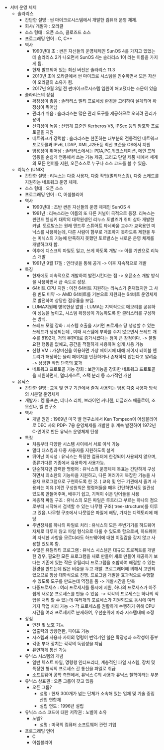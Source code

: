 - 서버 운영 체제
  - 솔라리스
     - 간단한 설명 : 썬 마이크로시스템에서 개발한 컴퓨터 운영 체제.
     - 회사/ 개발자 : 오라클
     - 소스 형태 : 오픈 소스, 클로즈드 소스
     - 프로그래밍 언어 : C, C++
     - 역사 
        - 1990년대 초 : 썬은 자신들의 운영체제인 SunOS 4를 가지고 있었는데 솔라리스 2가 나오면서 SunOS 4는 솔라리스 1이 라는 이름을 가지게 됨.
        - 현재 발표되어 있는 최신 버전은 솔라리스 11.3
        - 2010년 초에 오라클에서 썬 마이크로 시스템을 인수하면서 모든 자산이 오라클의 소유가 됨. 
        - 2017년 9월 3일 전 썬마이크로시스템 임원이 해고됐다는 소문이 있음
     - 솔라리스의 장점
        - 확장성이 좋음 : 솔라리스 멀티 프로세싱 환경을 고려하여 설계되어 확정성이 뛰어남
        - 관리가 쉬움 : 솔라리스는 많은 관리 도구를 제공하므로 오히려 관리가 용이
        - 신뢰성이 높음 : 산업계 표준인 Kerberos V5, IPSec 등의 암호화 프로토콜을 지원
        - 네트워크가 강력함 : 솔라리스는 현존하는 대부분의 전통적인 네트워크 포로토콜과 IPv6, LDAP, XML,J2EE등 최신 표준을 OS에서 지원
        - 범용성이 뛰어남 : 솔라리스에서는 PDA,PC,워크스테이션, 메인 프레임등을 손쉽게 연동해서 쓰는 기능 제공, 그리고 단일 제품 내에서 세계의 모든 언어를 지원, 오픈소스로 누구나 소스 코드를 볼 수 있음.
  - 리눅스 (UNIX)
     - 간단한 설명 : 리눅스는 다중 사용자, 다중 작업(멀티태스킹), 다중 스레드를 지원하는 네트워크 운영 체제.
     - 소스 형태 : 오픈 소스
     - 프로그래밍 언어 : C, 어셈블리어
     - 역사 
        - 1990년대 : 초반 썬은 자신들의 운영 체제인 SunOS 4
        - 1991년 : 리눅스라는 이름의 또 다른 커널이 극적으로 등장. 리눅스는 핀란드 헬싱키 대학의 대학원생인 리누스 토발즈가 취미 삼아 개발한 커널. 토르발스는 원래 앤드루 스튜어트 타네바움 교수가 교육용인 미닉스를 사용하는데, 다른 사람이 함부로 개조하지 못하도록 제한을 두는 미닉스의 기능에 만족하지 못했던 토르발스는 새로운 운영 체제를 개발하고자 함. 
        - 이후에 디스크의 파일도 일고, 쓰게 하도록 개발 -> 이를 기반으로 리눅스 개발
        - 1991년 9월 17일 : 인터넷을 통해 공개
        -> 이후 지속적으로 개발
     - 특징   
        - 현재에도 지속적으로 개발하여 발전시킨다는 점 -> 오픈소스 개발 방식을 사용하면서 급 속도로 성장.
        - 64비트 CPU 지원 : 이전 64비트 지원하는 리눅스가 존재했지만 그 사용 빈도 미약 -> AMD 64비트를 기본으로 지원되는 64비트 운영체제로 발전하여 상당한 점유율을 보임.
        - LUMA지원해 병목현상 없앰 : LUMA는 지역적으로 메모리를 공유하여 성능을 높이고, 시스템 확장성이 가능하도록 한 클러스터를 구성하는 방식.
        - 쓰레드 모델 강화 : 시스템 호출을 시키면 프로세스 당 생성할 수 있는 쓰레드가 생성되는데 , 이때 시스템에 부하를 주지 않으면서 쓰레드 개수를 8192개, 거의 무한대로 증가시켰다는 점이 큰 장점이다. -> 불필요한 행동을 없애고, 공간을 적절하게 사용하여 쉽게 사용 가능
        - 신형 VM : 가상머신을 이용하면 가상 페이지에 대해 페이지 테이블 엔트리가 해당하는 물리 페이지를 반환하거나 존재하지 않는다고 알려줌 -> 상당한 작업 단축의 효과
        - 네트워크 프로토콜 기능 강화 : 보안기능을 강화한 네트워크 프로토콜을 지원하면서, 멀티캐스트, 스택 분리 등 추가적인 개선      
  - 유닉스 
     - 간단한 설명 : 교육 및 연구 기관에서 즐겨 사용되는 범용 다중 사용자 방식의 시분할 운영체제
     - 개발자 : 켐 톰프슨, 데니스 리치, 브라이언 커니핸, 더글러스 매클로이, 조 오산나, 벨 연구소
     - 역사 
        - 개발 원인 : 1969년 미국 벨 연구소에서  Ken Tompson이 어셈블리어로 DEC 사의 PDP- 7용 운영체제를 개발한 후 계속 발전하여 1972년 C-언어로 만든 유닉스 운영체제 탄생
     - 특징  
        - 처음부터 다양한 시스템 사이에서 서로 이식 가능
        - 멀티 태스킹과 다중 사용자를 지원하도록 설계
        - 뛰어난 이식성 : 유닉스는 특정한 컴퓨터에 한정되어 사용되지 않으며, 종류가다른 기종에서 유용하게 사용가능.
        - 단순하지만 강력한 명령어 : 유닉스의 운영체제 목표는 간단하게 구성하면서 최소한의 기능마을 지원하고, 다른 여러가지 복잡한 기능을 사용자 프로그램으로 구현하도록 한 것. ( 교육 및 연구 기관에서 즐겨 사용되는 이유 )이런 구성원칙은 명령어들을 매우 간단하면서도 일관성 있도록 만들어주며, 배우기 쉽고, 기억이 쉬운 단어들을 사용
        - 계층적 파일 구조 : 유닉스의 모든 파일은 루트라고 부르는 하나의 점으로부터 시작해서 검색할 수 있는 나무형 구조( tree-structure)를 이루고 있음. 나무형 구조에서 나뭇잎은 파일에 해당, 가지는 디렉토리에 해당
        - 주변장치를 하나의 파일로 처리 : 유닉스의 모든 주변기기를 하드웨어 자체로 다루지 않고 파일 형식으로 다룰 수 있도록 함으로써, 하드웨어의 자세한 사항을 모르더라도 하드웨어에 대한 이질감을 갖지 않고 사용할 있도록 함. 
        - 수많은 유틸리티 프로그램 : 유닉스 시스템은 대규모 프로젝트를 개발한 경우, 필요한 모든 프로그램을 새로 만들어 새로 만들어 제공하기 보다는 기존에 있는 작은 유틸리티 프로그램을 조합하여 해결할 수 있는 환경을 만드는데 많은 비중을 두고 개발. 프로그래머에 의해서 고안되었으므로 항상 대화식으로 진행. 프로그램 개발을 효과적으로 수행할 수 있도록 도구를 만드는데 역점을 둠 -> 개발시간을 단축
        - 다중프로세스 : 여러 프로세서를 동시에 지원, 하나의 프로세스가 아주 쉽게 새로운 프로세스를 만들 수 있음. -> 각각의 프로세스는 하나의 작업을 처리 할 수 있는데 여러개의 포르세스가 지원되므로 동시에 여러가지 작업 처리 가능 -> 각 프로세스를 원활하게 수행하기 위해 CPU 시간을 여러 프로세서로 분재하여, 우선순위에 따라 시스템내에 조정
     - 장점 
        - 안전 및 보호 기능
        - 입출력의 방향전환, 파이프 기능
        - 시스템과 사용자 사이의 명령어 번역기인 쉘은 확장성과 조작성이 풍부
        - 각종 부대 장치는 각각의 독립성을 지님
        - 유연하게 통신 가능
     - 유닉스 시스템의 개념
        - 일반 텍스트 파일, 명령행 인터프리터, 계층적인 파일 시스템, 장치 및 특정한 형식의 프로세스 간 통신을 파일로 취급
        - 소프트웨어 공학 측면에서, 유닉스 C의 사용과 유닉스 철학이라는 부분
     - 유닉스 상표권 : 오픈 그룹이 갖고 있음
        - 오픈 그룹?
           - 설명 : 현재 300개가 넘는 단체가 소속해 있는 업체 및 기술 중립 산업 연합체
           - 설립 연도 : 1996년 설립
     - 유닉스 소스 코드에 대한 저작권 : 노벨이 소유
        - 노벨?
           - 설명 : 미국의 컴퓨터 소프트웨어 관련 기업
     - 프로그래밍 언어 
       - C
       - 어셈블리어
